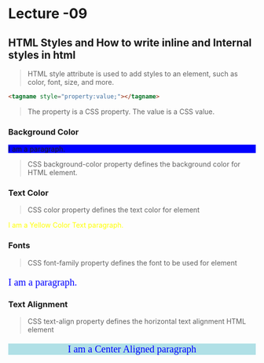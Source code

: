 # Lecture -09

## HTML Styles and How to write inline and Internal styles in html

> HTML style attribute is used to add styles to an element, such as color, font, size, and more.

```html
<tagname style="property:value;"></tagname>
```

> The property is a CSS property. The value is a CSS value.

### Background Color

<p
style="background-color:blue;
">
I am a paragraph.
</p>

> CSS background-color property defines the background color for HTML element.

### Text Color

> CSS color property defines the text color for element

<p
style="color:yellow"
>
  I am a Yellow Color Text paragraph.
</p>

### Fonts

> CSS font-family property defines the font to be used for element

<p
  style="font-size:20px; font-family:verdana; color:blue"
>
  I am a paragraph.
</p>

### Text Alignment

> CSS text-align property defines the horizontal text alignment HTML element

<p
  style="font-size:20px; font-family:verdana; color:blue; background-color:powderblue; text-align:center"
>
I am a Center Aligned paragraph
</p>
